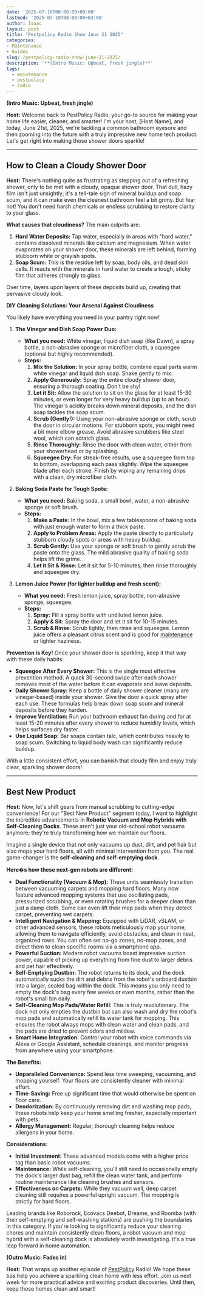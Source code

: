 ```yaml
---
date: '2025-07-10T00:00:00+00:00'
lastmod: '2025-07-10T00:00:00+03:00'
author: Isaac
layout: post
title: "Pestpolicy Radio Show June 21 2025"
categories:
- Maintenance
- Guides
slug: /pestpolicy-radio-show-june-21-2025/
description: '**(Intro Music: Upbeat, fresh jingle)**'
tags: 
  - maintenance
  - pestpolicy
  - radio
---
```

**(Intro Music: Upbeat, fresh jingle)**

**Host:** Welcome back to PestPolicy Radio, your go-to source for making your home life easier, cleaner, and smarter! I'm your host, [Host Name], and today, June 21st, 2025, we're tackling a common bathroom eyesore and then zooming into the future with a truly impressive new home tech product. Let's get right into making those shower doors sparkle!

---

## How to Clean a Cloudy Shower Door

**Host:** There's nothing quite as frustrating as stepping out of a refreshing shower, only to be met with a cloudy, opaque shower door. That dull, hazy film isn't just unsightly; it's a tell-tale sign of mineral buildup and soap scum, and it can make even the cleanest bathroom feel a bit grimy. But fear not! You don't need harsh chemicals or endless scrubbing to restore clarity to your glass.

**What causes that cloudiness?**
The main culprits are:
1.  **Hard Water Deposits:** Tap water, especially in areas with "hard water," contains dissolved minerals like calcium and magnesium. When water evaporates on your shower door, these minerals are left behind, forming stubborn white or grayish spots.
2.  **Soap Scum:** This is the residue left by soap, body oils, and dead skin cells. It reacts with the minerals in hard water to create a tough, sticky film that adheres strongly to glass.

Over time, layers upon layers of these deposits build up, creating that pervasive cloudy look.

**DIY Cleaning Solutions: Your Arsenal Against Cloudiness**

You likely have everything you need in your pantry right now!

1.  **The Vinegar and Dish Soap Power Duo:**
    * **What you need:** White vinegar, liquid dish soap (like Dawn), a spray bottle, a non-abrasive sponge or microfiber cloth, a squeegee (optional but highly recommended).
    * **Steps:**
        1.  **Mix the Solution:** In your spray bottle, combine equal parts warm white vinegar and liquid dish soap. Shake gently to mix.
        2.  **Apply Generously:** Spray the entire cloudy shower door, ensuring a thorough coating. Don't be shy!
        3.  **Let it Sit:** Allow the solution to sit on the glass for at least 15-30 minutes, or even longer for very heavy buildup (up to an hour). The vinegar's acidity breaks down mineral deposits, and the dish soap tackles the soap scum.
        4.  **Scrub (Gently!):** Using your non-abrasive sponge or cloth, scrub the door in circular motions. For stubborn spots, you might need a bit more elbow grease. Avoid abrasive scrubbers like steel wool, which can scratch glass.
        5.  **Rinse Thoroughly:** Rinse the door with clean water, either from your showerhead or by splashing.
        6.  **Squeegee Dry:** For streak-free results, use a squeegee from top to bottom, overlapping each pass slightly. Wipe the squeegee blade after each stroke. Finish by wiping any remaining drips with a clean, dry microfiber cloth.

2.  **Baking Soda Paste for Tough Spots:**
    * **What you need:** Baking soda, a small bowl, water, a non-abrasive sponge or soft brush.
    * **Steps:**
        1.  **Make a Paste:** In the bowl, mix a few tablespoons of baking soda with just enough water to form a thick paste.
        2.  **Apply to Problem Areas:** Apply the paste directly to particularly stubborn cloudy spots or areas with heavy buildup.
        3.  **Scrub Gently:** Use your sponge or soft brush to gently scrub the paste onto the glass. The mild abrasive quality of baking soda helps lift the grime.
        4.  **Let it Sit & Rinse:** Let it sit for 5-10 minutes, then rinse thoroughly and squeegee dry.

3.  **Lemon Juice Power (for lighter buildup and fresh scent):**
    * **What you need:** Fresh lemon juice, spray bottle, non-abrasive sponge, squeegee.
    * **Steps:**
        1.  **Spray:** Fill a spray bottle with undiluted lemon juice.
        2.  **Apply & Sit:** Spray the door and let it sit for 10-15 minutes.
        3.  **Scrub & Rinse:** Scrub lightly, then rinse and squeegee. Lemon juice offers a pleasant citrus scent and is good for [maintenance](/posts/pestpolicy-radio-show-june-20-2025/) or lighter haziness.

**Prevention is Key!**
Once your shower door is sparkling, keep it that way with these daily habits:

* **Squeegee After Every Shower:** This is the single most effective prevention method. A quick 30-second swipe after each shower removes most of the water before it can evaporate and leave deposits.
* **Daily Shower Spray:** Keep a bottle of daily shower cleaner (many are vinegar-based) inside your shower. Give the door a quick spray after each use. These formulas help break down soap scum and mineral deposits before they harden.
* **Improve Ventilation:** Run your bathroom exhaust fan during and for at least 15-20 minutes after every shower to reduce humidity levels, which helps surfaces dry faster.
* **Use Liquid Soap:** Bar soaps contain talc, which contributes heavily to soap scum. Switching to liquid body wash can significantly reduce buildup.

With a little consistent effort, you can banish that cloudy film and enjoy truly clear, sparkling shower doors!

---

## Best New Product

**Host:** Now, let's shift gears from manual scrubbing to cutting-edge convenience! For our "Best New Product" segment today, I want to highlight the incredible advancements in **Robotic Vacuum and Mop Hybrids with Self-Cleaning Docks**. These aren't just your old-school robot vacuums anymore; they're truly transforming how we maintain our floors.

Imagine a single device that not only vacuums up dust, dirt, and pet hair but also mops your hard floors, all with minimal intervention from you. The real game-changer is the **self-cleaning and self-emptying dock**.

**Here�s how these next-gen robots are different:**

* **Dual Functionality (Vacuum & Mop):** These units seamlessly transition between vacuuming carpets and mopping hard floors. Many now feature advanced mopping systems that use oscillating pads, pressurized scrubbing, or even rotating brushes for a deeper clean than just a damp cloth. Some can even lift their mop pads when they detect carpet, preventing wet carpets.
* **Intelligent Navigation & Mapping:** Equipped with LiDAR, vSLAM, or other advanced sensors, these robots meticulously map your home, allowing them to navigate efficiently, avoid obstacles, and clean in neat, organized rows. You can often set no-go zones, no-mop zones, and direct them to clean specific rooms via a smartphone app.
* **Powerful Suction:** Modern robot vacuums boast impressive suction power, capable of picking up everything from fine dust to larger debris and pet hair effectively.
* **Self-Emptying Dustbin:** The robot returns to its dock, and the dock automatically sucks the dirt and debris from the robot's onboard dustbin into a larger, sealed bag within the dock. This means you only need to empty the dock's bag every few weeks or even months, rather than the robot's small bin daily.
* **Self-Cleaning Mop Pads/Water Refill:** This is truly revolutionary. The dock not only empties the dustbin but can also wash and dry the robot's mop pads and automatically refill its water tank for mopping. This ensures the robot always mops with clean water and clean pads, and the pads are dried to prevent odors and mildew.
* **Smart Home Integration:** Control your robot with voice commands via Alexa or Google Assistant, schedule cleanings, and monitor progress from anywhere using your smartphone.

**The Benefits:**

* **Unparalleled Convenience:** Spend less time sweeping, vacuuming, and mopping yourself. Your floors are consistently cleaner with minimal effort.
* **Time-Saving:** Free up significant time that would otherwise be spent on floor care.
* **Deodorization:** By continuously removing dirt and washing mop pads, these robots help keep your home smelling fresher, especially important with pets.
* **Allergy Management:** Regular, thorough cleaning helps reduce allergens in your home.

**Considerations:**

* **Initial Investment:** These advanced models come with a higher price tag than basic robot vacuums.
* **Maintenance:** While self-cleaning, you'll still need to occasionally empty the dock's larger dust bag, refill the clean water tank, and perform routine maintenance like cleaning brushes and sensors.
* **Effectiveness on Carpets:** While they vacuum well, deep carpet cleaning still requires a powerful upright vacuum. The mopping is strictly for hard floors.

Leading brands like Roborock, Ecovacs Deebot, Dreame, and Roomba (with their self-emptying and self-washing stations) are pushing the boundaries in this category. If you're looking to significantly reduce your cleaning chores and maintain consistently clean floors, a robot vacuum and mop hybrid with a self-cleaning dock is absolutely worth investigating. It's a true leap forward in home automation.

**(Outro Music: Fades in)**

**Host:** That wraps up another episode of [PestPolicy](/posts/pestpolicy-radio-show-podcast-june-10-2025/) Radio! We hope these tips help you achieve a sparkling clean home with less effort. Join us next week for more practical advice and exciting product discoveries. Until then, keep those homes clean and smart!
